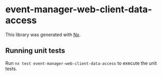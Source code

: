# event-manager-web-client-data-access

This library was generated with [Nx](https://nx.dev).

## Running unit tests

Run `nx test event-manager-web-client-data-access` to execute the unit tests.
